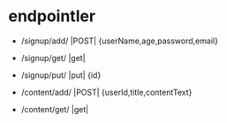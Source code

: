 # endpointler

- /signup/add/  |POST|  {userName,age,password,email}
- /signup/get/  |get|    
- /signup/put/  |put| {id}     

- /content/add/  |POST| {userId,title,contentText}
- /content/get/  |get|    
